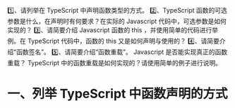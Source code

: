1️⃣、请列举在 TypeScript 中声明函数类型的方式。
2️⃣、TypeScript 函数的可选参数是什么，在声明时有何要求？在实际的 Javascript 代码中，可选参数是如何实现的？
3️⃣、请简要介绍 Javascript 函数的 this ，并使用简单的代码进行举例。在 TypeScript 代码中，函数的 this 又是如何声明与使用的？
4️⃣、请简要介绍“函数签名”。
5️⃣、请简要介绍“函数重载”。 Javascript 是否能实现真正的函数重载？ TypeScript 中的函数重载是如何实现的？请使用简单的例子进行说明。


# 一、列举 TypeScript 中函数声明的方式

